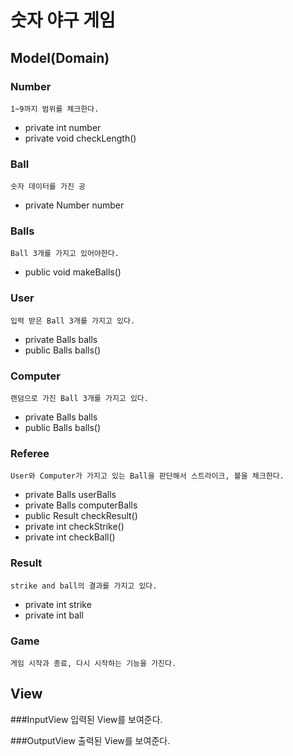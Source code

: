 # 숫자 야구 게임
## Model(Domain)
### Number
    1~9까지 범위를 체크한다.
* private int number
* private void checkLength()
### Ball
    숫자 데이터를 가진 공   
* private Number number
### Balls
    Ball 3개를 가지고 있어야한다.
* public void makeBalls()
### User
    입력 받은 Ball 3개를 가지고 있다.
* private Balls balls
* public Balls balls()
### Computer
    랜덤으로 가진 Ball 3개를 가지고 있다.
* private Balls balls
* public Balls balls() 
### Referee
    User와 Computer가 가지고 있는 Ball을 판단해서 스트라이크, 볼을 체크한다.
* private Balls userBalls
* private Balls computerBalls
* public Result checkResult()
* private int checkStrike()
* private int checkBall()
### Result
    strike and ball의 결과를 가지고 있다. 
* private int strike
* private int ball

### Game
    게임 시작과 종료, 다시 시작하는 기능을 가진다. 

## View
###InputView
    입력된 View를 보여준다.

###OutputView
    출력된 View를 보여준다.

